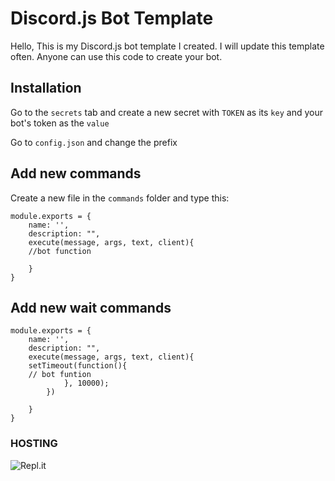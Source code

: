 # Discord.js Bot Template

Hello, This is my Discord.js bot template I created. I will update this template often. Anyone can use this code to create your bot.

## Installation

Go to the `secrets` tab and create a new secret with `TOKEN` as its `key` and your bot's token as the `value`

Go to `config.json` and change the prefix

## Add new commands


Create a new file in the `commands` folder and type this:

```
module.exports = {
    name: '',
    description: "",
    execute(message, args, text, client){
    //bot function

    }
}
```

## Add new wait commands

```
module.exports = {
    name: '',
    description: "",
    execute(message, args, text, client){
    setTimeout(function(){ 
    // bot funtion
            }, 10000);
        })

    }
}
```

### HOSTING

![Repl.it](https://img.shields.io/badge/Repl.it-%230D101E.svg?style=for-the-badge&logo=replit&logoColor=white)

